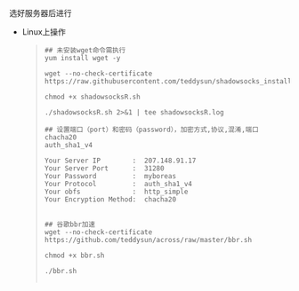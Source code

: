 选好服务器后进行

* Linux上操作

  > ```shell
  > ## 未安装wget命令需执行
  > yum install wget -y
  > 
  > wget --no-check-certificate https://raw.githubusercontent.com/teddysun/shadowsocks_install/master/shadowsocksR.sh
  > 
  > chmod +x shadowsocksR.sh
  > 
  > ./shadowsocksR.sh 2>&1 | tee shadowsocksR.log
  > 
  > ## 设置端口（port）和密码（password），加密方式,协议,混淆,端口
  > chacha20
  > auth_sha1_v4
  > 
  > Your Server IP        :  207.148.91.17 
  > Your Server Port      :  31280 
  > Your Password         :  myboreas 
  > Your Protocol         :  auth_sha1_v4 
  > Your obfs             :  http_simple 
  > Your Encryption Method:  chacha20 
  > 
  > 
  > ## 谷歌bbr加速
  > wget --no-check-certificate https://github.com/teddysun/across/raw/master/bbr.sh
  > 
  > chmod +x bbr.sh
  > 
  > ./bbr.sh
  > 
  > 
  > ```

